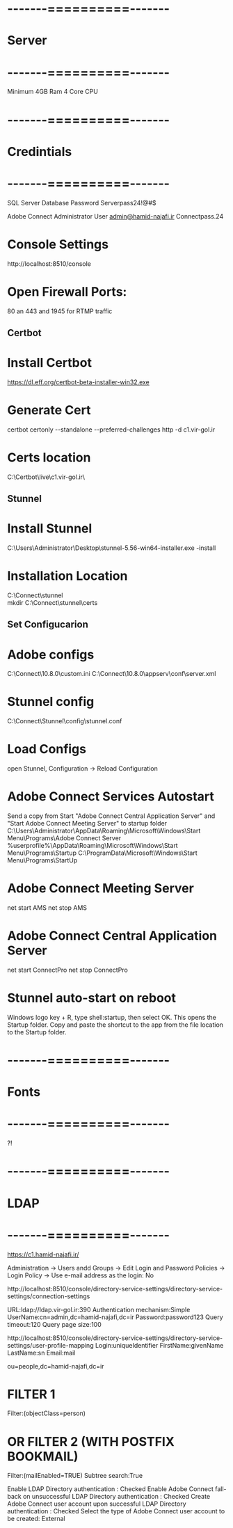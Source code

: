 
# -------==========-------
# Server
# -------==========-------
Minimum
4GB Ram
4 Core CPU
# -------==========-------
# Credintials
# -------==========-------

SQL Server Database Password
Serverpass24!@#$

Adobe Connect Administrator User
admin@hamid-najafi.ir
Connectpass.24

# Console Settings
http://localhost:8510/console

# Open Firewall Ports:
80 an 443 and 1945 for RTMP traffic 

## Certbot
# Install Certbot 
https://dl.eff.org/certbot-beta-installer-win32.exe
# Generate Cert
certbot certonly --standalone  --preferred-challenges http -d c1.vir-gol.ir
# Certs location
C:\Certbot\live\c1.vir-gol.ir\

## Stunnel
# Install Stunnel
C:\Users\Administrator\Desktop\stunnel-5.56-win64-installer.exe -install
# Installation Location
C:\Connect\stunnel\
mkdir C:\Connect\stunnel\certs
## Set Configucarion
# Adobe configs
C:\Connect\10.8.0\custom.ini
C:\Connect\10.8.0\appserv\conf\server.xml
# Stunnel config
C:\Connect\Stunnel\config\stunnel.conf
# Load Configs
open Stunnel, Configuration -> Reload Configuration


# Adobe Connect Services Autostart
Send a copy from Start "Adobe Connect Central Application Server" and "Start Adobe Connect Meeting Server" to startup folder
C:\Users\Administrator\AppData\Roaming\Microsoft\Windows\Start Menu\Programs\Adobe Connect Server
%userprofile%\AppData\Roaming\Microsoft\Windows\Start Menu\Programs\Startup
C:\ProgramData\Microsoft\Windows\Start Menu\Programs\StartUp

# Adobe Connect Meeting Server
net start AMS
net stop AMS
#  Adobe Connect Central Application Server
net start ConnectPro
net stop ConnectPro

# Stunnel auto-start on reboot
Windows logo key  + R, type shell:startup, then select OK. This opens the Startup folder.
Copy and paste the shortcut to the app from the file location to the Startup folder.

# -------==========-------
# Fonts
# -------==========-------
?!

# -------==========-------
# LDAP
# -------==========-------
https://c1.hamid-najafi.ir/

Administration -> Users andd Groups -> Edit Login and Password Policies -> Login Policy -> Use e-mail address as the login: No

http://localhost:8510/console/directory-service-settings/directory-service-settings/connection-settings

URL:ldap://ldap.vir-gol.ir:390
Authentication mechanism:Simple
UserName:cn=admin,dc=hamid-najafi,dc=ir
Password:password123
Query timeout:120
Query page size:100

http://localhost:8510/console/directory-service-settings/directory-service-settings/user-profile-mapping
Login:uniqueIdentifier
FirstName:givenName 
LastName:sn 
Email:mail 

<!-- NetworkLogin:mail -->
ou=people,dc=hamid-najafi,dc=ir
# FILTER 1
Filter:(objectClass=person) 
# OR FILTER 2 (WITH POSTFIX BOOKMAIL)
Filter:(mailEnabled=TRUE)
Subtree search:True

Enable LDAP Directory authentication : Checked
Enable Adobe Connect fall-back on unsuccessful LDAP Directory authentication : Checked
 Create Adobe Connect user account upon successful LDAP Directory authentication : Checked
Select the type of Adobe Connect user account to be created: External

